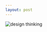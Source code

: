 ```yaml
---
layout: post
---
```


![design thinking](https://github.com/cshiyun/cshiyun.github.io/assets/48885389/19eb779b-5981-4d66-8600-5ef70901f114)




